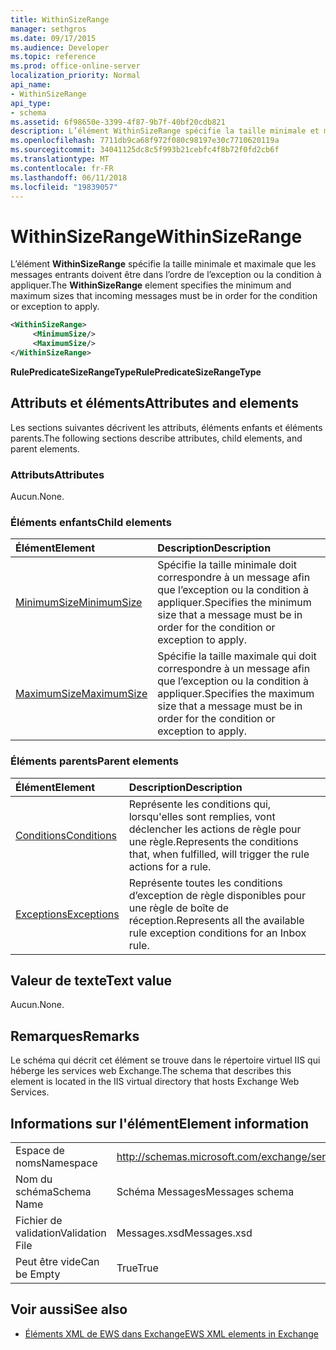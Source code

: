 ```yaml
---
title: WithinSizeRange
manager: sethgros
ms.date: 09/17/2015
ms.audience: Developer
ms.topic: reference
ms.prod: office-online-server
localization_priority: Normal
api_name:
- WithinSizeRange
api_type:
- schema
ms.assetid: 6f98650e-3399-4f87-9b7f-40bf20cdb821
description: L’élément WithinSizeRange spécifie la taille minimale et maximale que les messages entrants doivent être dans l’ordre de l’exception ou la condition à appliquer.
ms.openlocfilehash: 7711db9ca68f972f080c98197e30c7710620119a
ms.sourcegitcommit: 34041125dc8c5f993b21cebfc4f8b72f0fd2cb6f
ms.translationtype: MT
ms.contentlocale: fr-FR
ms.lasthandoff: 06/11/2018
ms.locfileid: "19839057"
---
```

# <a name="withinsizerange"></a><span data-ttu-id="69845-103">WithinSizeRange</span><span class="sxs-lookup"><span data-stu-id="69845-103">WithinSizeRange</span></span>

<span data-ttu-id="69845-104">L’élément **WithinSizeRange** spécifie la taille minimale et maximale que les messages entrants doivent être dans l’ordre de l’exception ou la condition à appliquer.</span><span class="sxs-lookup"><span data-stu-id="69845-104">The **WithinSizeRange** element specifies the minimum and maximum sizes that incoming messages must be in order for the condition or exception to apply.</span></span> 
  
```XML
<WithinSizeRange>
     <MinimumSize/>
     <MaximumSize/>
</WithinSizeRange>
```

 <span data-ttu-id="69845-105">**RulePredicateSizeRangeType**</span><span class="sxs-lookup"><span data-stu-id="69845-105">**RulePredicateSizeRangeType**</span></span>
## <a name="attributes-and-elements"></a><span data-ttu-id="69845-106">Attributs et éléments</span><span class="sxs-lookup"><span data-stu-id="69845-106">Attributes and elements</span></span>

<span data-ttu-id="69845-107">Les sections suivantes décrivent les attributs, éléments enfants et éléments parents.</span><span class="sxs-lookup"><span data-stu-id="69845-107">The following sections describe attributes, child elements, and parent elements.</span></span>
  
### <a name="attributes"></a><span data-ttu-id="69845-108">Attributs</span><span class="sxs-lookup"><span data-stu-id="69845-108">Attributes</span></span>

<span data-ttu-id="69845-109">Aucun.</span><span class="sxs-lookup"><span data-stu-id="69845-109">None.</span></span>
  
### <a name="child-elements"></a><span data-ttu-id="69845-110">Éléments enfants</span><span class="sxs-lookup"><span data-stu-id="69845-110">Child elements</span></span>

|<span data-ttu-id="69845-111">**Élément**</span><span class="sxs-lookup"><span data-stu-id="69845-111">**Element**</span></span>|<span data-ttu-id="69845-112">**Description**</span><span class="sxs-lookup"><span data-stu-id="69845-112">**Description**</span></span>|
|:-----|:-----|
|[<span data-ttu-id="69845-113">MinimumSize</span><span class="sxs-lookup"><span data-stu-id="69845-113">MinimumSize</span></span>](minimumsize.md) <br/> |<span data-ttu-id="69845-114">Spécifie la taille minimale doit correspondre à un message afin que l’exception ou la condition à appliquer.</span><span class="sxs-lookup"><span data-stu-id="69845-114">Specifies the minimum size that a message must be in order for the condition or exception to apply.</span></span>  <br/> |
|[<span data-ttu-id="69845-115">MaximumSize</span><span class="sxs-lookup"><span data-stu-id="69845-115">MaximumSize</span></span>](maximumsize.md) <br/> |<span data-ttu-id="69845-116">Spécifie la taille maximale qui doit correspondre à un message afin que l’exception ou la condition à appliquer.</span><span class="sxs-lookup"><span data-stu-id="69845-116">Specifies the maximum size that a message must be in order for the condition or exception to apply.</span></span>  <br/> |
   
### <a name="parent-elements"></a><span data-ttu-id="69845-117">Éléments parents</span><span class="sxs-lookup"><span data-stu-id="69845-117">Parent elements</span></span>

|<span data-ttu-id="69845-118">**Élément**</span><span class="sxs-lookup"><span data-stu-id="69845-118">**Element**</span></span>|<span data-ttu-id="69845-119">**Description**</span><span class="sxs-lookup"><span data-stu-id="69845-119">**Description**</span></span>|
|:-----|:-----|
|[<span data-ttu-id="69845-120">Conditions</span><span class="sxs-lookup"><span data-stu-id="69845-120">Conditions</span></span>](conditions.md) <br/> |<span data-ttu-id="69845-121">Représente les conditions qui, lorsqu'elles sont remplies, vont déclencher les actions de règle pour une règle.</span><span class="sxs-lookup"><span data-stu-id="69845-121">Represents the conditions that, when fulfilled, will trigger the rule actions for a rule.</span></span>  <br/> |
|[<span data-ttu-id="69845-122">Exceptions</span><span class="sxs-lookup"><span data-stu-id="69845-122">Exceptions</span></span>](exceptions.md) <br/> |<span data-ttu-id="69845-123">Représente toutes les conditions d’exception de règle disponibles pour une règle de boîte de réception.</span><span class="sxs-lookup"><span data-stu-id="69845-123">Represents all the available rule exception conditions for an Inbox rule.</span></span>  <br/> |
   
## <a name="text-value"></a><span data-ttu-id="69845-124">Valeur de texte</span><span class="sxs-lookup"><span data-stu-id="69845-124">Text value</span></span>

<span data-ttu-id="69845-125">Aucun.</span><span class="sxs-lookup"><span data-stu-id="69845-125">None.</span></span>
  
## <a name="remarks"></a><span data-ttu-id="69845-126">Remarques</span><span class="sxs-lookup"><span data-stu-id="69845-126">Remarks</span></span>

<span data-ttu-id="69845-127">Le schéma qui décrit cet élément se trouve dans le répertoire virtuel IIS qui héberge les services web Exchange.</span><span class="sxs-lookup"><span data-stu-id="69845-127">The schema that describes this element is located in the IIS virtual directory that hosts Exchange Web Services.</span></span>
  
## <a name="element-information"></a><span data-ttu-id="69845-128">Informations sur l'élément</span><span class="sxs-lookup"><span data-stu-id="69845-128">Element information</span></span>

|||
|:-----|:-----|
|<span data-ttu-id="69845-129">Espace de noms</span><span class="sxs-lookup"><span data-stu-id="69845-129">Namespace</span></span>  <br/> |http://schemas.microsoft.com/exchange/services/2006/messages  <br/> |
|<span data-ttu-id="69845-130">Nom du schéma</span><span class="sxs-lookup"><span data-stu-id="69845-130">Schema Name</span></span>  <br/> |<span data-ttu-id="69845-131">Schéma Messages</span><span class="sxs-lookup"><span data-stu-id="69845-131">Messages schema</span></span>  <br/> |
|<span data-ttu-id="69845-132">Fichier de validation</span><span class="sxs-lookup"><span data-stu-id="69845-132">Validation File</span></span>  <br/> |<span data-ttu-id="69845-133">Messages.xsd</span><span class="sxs-lookup"><span data-stu-id="69845-133">Messages.xsd</span></span>  <br/> |
|<span data-ttu-id="69845-134">Peut être vide</span><span class="sxs-lookup"><span data-stu-id="69845-134">Can be Empty</span></span>  <br/> |<span data-ttu-id="69845-135">True</span><span class="sxs-lookup"><span data-stu-id="69845-135">True</span></span>  <br/> |
   
## <a name="see-also"></a><span data-ttu-id="69845-136">Voir aussi</span><span class="sxs-lookup"><span data-stu-id="69845-136">See also</span></span>



- [<span data-ttu-id="69845-137">Éléments XML de EWS dans Exchange</span><span class="sxs-lookup"><span data-stu-id="69845-137">EWS XML elements in Exchange</span></span>](ews-xml-elements-in-exchange.md)


